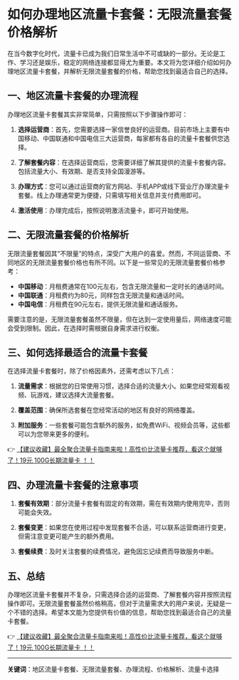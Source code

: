 # 如何办理地区流量卡套餐：无限流量套餐价格解析

在当今数字化时代，流量卡已成为我们日常生活中不可或缺的一部分。无论是工作、学习还是娱乐，稳定的网络连接都显得尤为重要。本文将为您详细介绍如何办理地区流量卡套餐，并解析无限流量套餐的价格，帮助您找到最适合自己的选择。

## 一、地区流量卡套餐的办理流程

办理地区流量卡套餐其实非常简单，只需按照以下步骤操作即可：

1. **选择运营商**：首先，您需要选择一家信誉良好的运营商。目前市场上主要有中国移动、中国联通和中国电信三大运营商，每家都有各自的流量卡套餐供您选择。

2. **了解套餐内容**：在选择运营商后，您需要详细了解其提供的流量卡套餐内容。包括流量大小、有效期、是否支持全国漫游等。

3. **办理方式**：您可以通过运营商的官方网站、手机APP或线下营业厅办理流量卡套餐。线上办理通常更为便捷，只需填写相关信息并支付费用即可。

4. **激活使用**：办理完成后，按照说明激活流量卡，即可开始使用。

## 二、无限流量套餐的价格解析

无限流量套餐因其“不限量”的特点，深受广大用户的喜爱。然而，不同运营商、不同地区的无限流量套餐价格也有所不同。以下是一些常见的无限流量套餐价格参考：

- **中国移动**：月租费通常在100元左右，包含无限流量和一定时长的通话时间。
- **中国联通**：月租费约为80元，同样包含无限流量和通话时间。
- **中国电信**：月租费在90元左右，提供无限流量和通话服务。

需要注意的是，无限流量套餐虽然不限量，但在达到一定使用量后，网络速度可能会受到限制。因此，在选择时需根据自身需求进行权衡。

## 三、如何选择最适合的流量卡套餐

在选择流量卡套餐时，除了价格因素外，还需考虑以下几点：

1. **流量需求**：根据您的日常使用习惯，选择合适的流量大小。如果您经常观看视频、玩游戏，建议选择大流量套餐。

2. **覆盖范围**：确保所选套餐在您经常活动的地区有良好的网络覆盖。

3. **附加服务**：一些套餐可能包含额外的服务，如免费WiFi、视频会员等，这些都可以为您带来更多的便利。

👉 [【建议收藏】最全聚合流量卡指南来啦！高性价比流量卡推荐，看这个就够了！19元 100G长期流量卡 ！！](https://bit.ly/Liuliangka)

## 四、办理流量卡套餐的注意事项

1. **套餐有效期**：部分流量卡套餐有固定的有效期，需在有效期内使用完毕，否则可能会失效。

2. **套餐变更**：如果您在使用过程中发现套餐不合适，可以联系运营商进行变更，但需注意变更可能产生的额外费用。

3. **套餐续费**：及时关注套餐的续费情况，避免因忘记续费而导致服务中断。

## 五、总结

办理地区流量卡套餐并不复杂，只需选择合适的运营商、了解套餐内容并按照流程操作即可。无限流量套餐虽然价格稍高，但对于流量需求大的用户来说，无疑是一个不错的选择。希望本文能为您提供有价值的信息，帮助您找到最适合自己的流量卡套餐。

👉 [【建议收藏】最全聚合流量卡指南来啦！高性价比流量卡推荐，看这个就够了！19元 100G长期流量卡 ！！](https://bit.ly/Liuliangka)

---

**关键词**：地区流量卡套餐、无限流量套餐、办理流程、价格解析、流量卡选择
